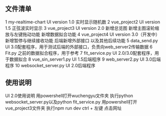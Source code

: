 文件清单
------------------------------------
1 my-realtime-chart 
    UI version 1.0 
    实时显示随机数
2 vue_project2 
    UI version 1.5
    正弦波实时显示
3 vue_project3
    UI version 2.0
    新增总览图
    新增主图滚轮缩放与左键拖动功能
    新增数据拟合功能
4 vue_project4
    UI version 3.0（开发中）
    新增暂停与继续接收功能
    后端新增外部接口
    以及其他后续功能
5 data_send.py
    UI 3.0配套程序，用于测试后端的外部接口，负责向web_server2传输数据
6 Fit.py
    之前的数据拟合程序，用于参考
7 fit_service.py
    UI 2.0/3.0配套程序，用于数据拟合
8 vue_sin_server1.py
    UI 1.5后端程序
9 web_server2.py
    UI 3.0后端程序
10 websocket_server.py
    UI 2.0后端程序

使用说明
------------------------------------
UI 2.0使用说明
用powershell打开wuchengyu文件夹
执行python websocket_server.py以及python fit_service.py
用powershell打开vue_project3文件夹
执行npm run dev
ctrl + 左键 点击网址